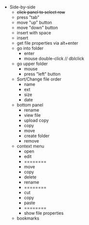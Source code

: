 - Side-by-side
  - ~~click panel to select row~~
  - press "tab"
  - move "up" button
  - move "down" button
  - insert with space
  - insert
  - get file properties via alt+enter
  - go into folder
    - enter
    - mouse double-click // dblclick
  - go upper folder
    - mouse
    - press "left" button
  - Sort/Change file order
    - name
    - ext
    - size
    - date
  - bottom panel
    - rename
    - view file
    - upload copy
    - copy
    - move
    - create folder
    - remove
  - context menu
    - open
    - edit
    - ========
    - move
    - copy
    - delete
    - rename
    - ========
    - cut
    - copy
    - paste
    - ========
    - show file properties
  - bookmarks